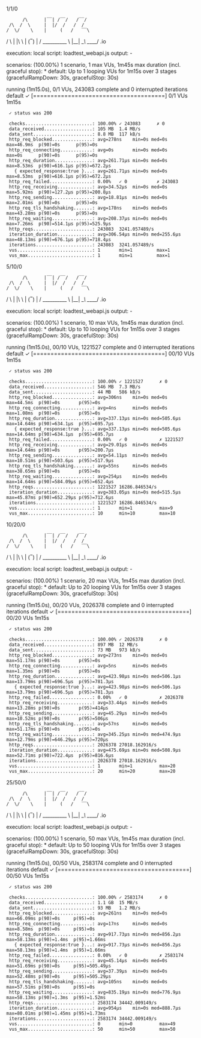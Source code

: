 1/1/0

          /\      |‾‾| /‾‾/   /‾‾/
     /\  /  \     |  |/  /   /  /
    /  \/    \    |     (   /   ‾‾\
   /          \   |  |\  \ |  (‾)  |
  / __________ \  |__| \__\ \_____/ .io

  execution: local
     script: loadtest_webapi.js
     output: -

  scenarios: (100.00%) 1 scenario, 1 max VUs, 1m45s max duration (incl. graceful stop):
           * default: Up to 1 looping VUs for 1m15s over 3 stages (gracefulRampDown: 30s, gracefulStop: 30s)


running (1m15.0s), 0/1 VUs, 243083 complete and 0 interrupted iterations
default ✓ [======================================] 0/1 VUs  1m15s

     ✓ status was 200

     checks.........................: 100.00% ✓ 243083      ✗ 0
     data_received..................: 105 MB  1.4 MB/s
     data_sent......................: 8.8 MB  117 kB/s
     http_req_blocked...............: avg=278ns    min=0s med=0s      max=46.9ms  p(90)=0s      p(95)=0s
     http_req_connecting............: avg=0s       min=0s med=0s      max=0s      p(90)=0s      p(95)=0s
     http_req_duration..............: avg=261.71µs min=0s med=0s      max=8.53ms  p(90)=616.1µs p(95)=672.2µs
       { expected_response:true }...: avg=261.71µs min=0s med=0s      max=8.53ms  p(90)=616.1µs p(95)=672.2µs
     http_req_failed................: 0.00%   ✓ 0           ✗ 243083
     http_req_receiving.............: avg=34.52µs  min=0s med=0s      max=5.92ms  p(90)=127.2µs p(95)=200.8µs
     http_req_sending...............: avg=18.81µs  min=0s med=0s      max=2.01ms  p(90)=0s      p(95)=0s
     http_req_tls_handshaking.......: avg=178ns    min=0s med=0s      max=43.28ms p(90)=0s      p(95)=0s
     http_req_waiting...............: avg=208.37µs min=0s med=0s      max=7.26ms  p(90)=514.1µs p(95)=525.9µs
     http_reqs......................: 243083  3241.057489/s
     iteration_duration.............: avg=306.54µs min=0s med=255.6µs max=48.13ms p(90)=676.1µs p(95)=718.4µs
     iterations.....................: 243083  3241.057489/s
     vus............................: 1       min=1         max=1
     vus_max........................: 1       min=1         max=1

5/10/0


          /\      |‾‾| /‾‾/   /‾‾/
     /\  /  \     |  |/  /   /  /
    /  \/    \    |     (   /   ‾‾\
   /          \   |  |\  \ |  (‾)  |
  / __________ \  |__| \__\ \_____/ .io

  execution: local
     script: loadtest_webapi.js
     output: -

  scenarios: (100.00%) 1 scenario, 10 max VUs, 1m45s max duration (incl. graceful stop):
           * default: Up to 10 looping VUs for 1m15s over 3 stages (gracefulRampDown: 30s, gracefulStop: 30s)


running (1m15.0s), 00/10 VUs, 1221527 complete and 0 interrupted iterations
default ✓ [======================================] 00/10 VUs  1m15s

     ✓ status was 200

     checks.........................: 100.00% ✓ 1221527      ✗ 0
     data_received..................: 546 MB  7.3 MB/s
     data_sent......................: 44 MB   586 kB/s
     http_req_blocked...............: avg=306ns    min=0s med=0s      max=44.5ms  p(90)=0s       p(95)=0s
     http_req_connecting............: avg=4ns      min=0s med=0s      max=1.08ms  p(90)=0s       p(95)=0s
     http_req_duration..............: avg=337.13µs min=0s med=505.6µs max=14.64ms p(90)=634.1µs  p(95)=695.7µs
       { expected_response:true }...: avg=337.13µs min=0s med=505.6µs max=14.64ms p(90)=634.1µs  p(95)=695.7µs
     http_req_failed................: 0.00%   ✓ 0            ✗ 1221527
     http_req_receiving.............: avg=29.01µs  min=0s med=0s      max=14.64ms p(90)=0s       p(95)=200.7µs
     http_req_sending...............: avg=54.11µs  min=0s med=0s      max=10.51ms p(90)=503.6µs  p(95)=517.9µs
     http_req_tls_handshaking.......: avg=55ns     min=0s med=0s      max=38.65ms p(90)=0s       p(95)=0s
     http_req_waiting...............: avg=254µs    min=0s med=0s      max=14.64ms p(90)=584.09µs p(95)=652.4µs
     http_reqs......................: 1221527 16286.846534/s
     iteration_duration.............: avg=383.05µs min=0s med=515.5µs max=45.87ms p(90)=652.29µs p(95)=712.6µs
     iterations.....................: 1221527 16286.846534/s
     vus............................: 1       min=1          max=9
     vus_max........................: 10      min=10         max=10

10/20/0

          /\      |‾‾| /‾‾/   /‾‾/
     /\  /  \     |  |/  /   /  /
    /  \/    \    |     (   /   ‾‾\
   /          \   |  |\  \ |  (‾)  |
  / __________ \  |__| \__\ \_____/ .io

  execution: local
     script: loadtest_webapi.js
     output: -

  scenarios: (100.00%) 1 scenario, 20 max VUs, 1m45s max duration (incl. graceful stop):
           * default: Up to 20 looping VUs for 1m15s over 3 stages (gracefulRampDown: 30s, gracefulStop: 30s)


running (1m15.0s), 00/20 VUs, 2026378 complete and 0 interrupted iterations
default ✓ [======================================] 00/20 VUs  1m15s

     ✓ status was 200

     checks.........................: 100.00% ✓ 2026378      ✗ 0
     data_received..................: 897 MB  12 MB/s
     data_sent......................: 73 MB   973 kB/s
     http_req_blocked...............: avg=273ns    min=0s med=0s      max=51.17ms p(90)=0s       p(95)=0s
     http_req_connecting............: avg=5ns      min=0s med=0s      max=1.35ms  p(90)=0s       p(95)=0s
     http_req_duration..............: avg=423.98µs min=0s med=506.1µs max=13.79ms p(90)=696.5µs  p(95)=781.3µs
       { expected_response:true }...: avg=423.98µs min=0s med=506.1µs max=13.79ms p(90)=696.5µs  p(95)=781.3µs
     http_req_failed................: 0.00%   ✓ 0            ✗ 2026378
     http_req_receiving.............: avg=33.44µs  min=0s med=0s      max=13.28ms p(90)=0s       p(95)=414µs
     http_req_sending...............: avg=45.29µs  min=0s med=0s      max=10.52ms p(90)=0s       p(95)=506µs
     http_req_tls_handshaking.......: avg=57ns     min=0s med=0s      max=51.17ms p(90)=0s       p(95)=0s
     http_req_waiting...............: avg=345.25µs min=0s med=474.9µs max=12.79ms p(90)=646.29µs p(95)=720µs
     http_reqs......................: 2026378 27018.162916/s
     iteration_duration.............: avg=475.69µs min=0s med=508.9µs max=52.71ms p(90)=722.4µs  p(95)=816.6µs
     iterations.....................: 2026378 27018.162916/s
     vus............................: 1       min=1          max=20
     vus_max........................: 20      min=20         max=20

25/50/0

          /\      |‾‾| /‾‾/   /‾‾/
     /\  /  \     |  |/  /   /  /
    /  \/    \    |     (   /   ‾‾\
   /          \   |  |\  \ |  (‾)  |
  / __________ \  |__| \__\ \_____/ .io

  execution: local
     script: loadtest_webapi.js
     output: -

  scenarios: (100.00%) 1 scenario, 50 max VUs, 1m45s max duration (incl. graceful stop):
           * default: Up to 50 looping VUs for 1m15s over 3 stages (gracefulRampDown: 30s, gracefulStop: 30s)


running (1m15.0s), 00/50 VUs, 2583174 complete and 0 interrupted iterations
default ✓ [======================================] 00/50 VUs  1m15s

     ✓ status was 200

     checks.........................: 100.00% ✓ 2583174      ✗ 0
     data_received..................: 1.1 GB  15 MB/s
     data_sent......................: 93 MB   1.2 MB/s
     http_req_blocked...............: avg=261ns    min=0s med=0s      max=66.09ms p(90)=0s     p(95)=0s
     http_req_connecting............: avg=17ns     min=0s med=0s      max=8.58ms  p(90)=0s     p(95)=0s
     http_req_duration..............: avg=917.73µs min=0s med=856.2µs max=58.13ms p(90)=1.4ms  p(95)=1.66ms
       { expected_response:true }...: avg=917.73µs min=0s med=856.2µs max=58.13ms p(90)=1.4ms  p(95)=1.66ms
     http_req_failed................: 0.00%   ✓ 0            ✗ 2583174
     http_req_receiving.............: avg=45.14µs  min=0s med=0s      max=51.69ms p(90)=0s     p(95)=505.49µs
     http_req_sending...............: avg=37.39µs  min=0s med=0s      max=52.48ms p(90)=0s     p(95)=505.29µs
     http_req_tls_handshaking.......: avg=105ns    min=0s med=0s      max=57.51ms p(90)=0s     p(95)=0s
     http_req_waiting...............: avg=835.19µs min=0s med=776.9µs max=58.13ms p(90)=1.3ms  p(95)=1.52ms
     http_reqs......................: 2583174 34442.009149/s
     iteration_duration.............: avg=954µs    min=0s med=888.7µs max=80.01ms p(90)=1.45ms p(95)=1.73ms
     iterations.....................: 2583174 34442.009149/s
     vus............................: 0       min=0          max=49
     vus_max........................: 50      min=50         max=50


